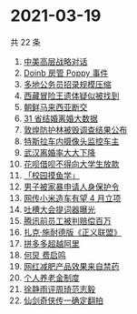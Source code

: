 # 2021-03-19

共 22 条

<!-- BEGIN -->
<!-- 最后更新时间 Fri Mar 19 2021 23:09:27 GMT+0800 (China Standard Time) -->

1. [中美高层战略对话](https://www.zhihu.com/search?q=中美对话)
2. [Doinb 房管 Poppy 事件](https://www.zhihu.com/search?q=doinb)
3. [多地公务员招录规模压缩](https://www.zhihu.com/search?q=公务员)
4. [西藏冒险王遗体疑似被找到](https://www.zhihu.com/search?q=西藏冒险王)
5. [朝鲜马来西亚断交](https://www.zhihu.com/search?q=朝鲜马来西亚)
6. [31 省结婚离婚大数据](https://www.zhihu.com/search?q=结婚率)
7. [敦煌防护林被毁调查结果公布](https://www.zhihu.com/search?q=敦煌防护林)
8. [特斯拉车内摄像头监控车主](https://www.zhihu.com/search?q=特斯拉)
9. [武汉离婚率大大下降](https://www.zhihu.com/search?q=离婚冷静期)
10. [花呗借呗不得向大学生放款](https://www.zhihu.com/search?q=花呗)
11. [「校园摸鱼学」](https://www.zhihu.com/search?q=摸鱼)
12. [男子被家暴申请人身保护令](https://www.zhihu.com/search?q=家暴)
13. [网传小米造车有望 4 月立项](https://www.zhihu.com/search?q=小米)
14. [吐槽大会提词器曝光](https://www.zhihu.com/search?q=吐槽大会)
15. [腾讯前员工被判赔偿百万](https://www.zhihu.com/search?q=竞业协议)
16. [扎克·施耐德版《正义联盟》](https://www.zhihu.com/search?q=正义联盟)
17. [拼多多超越阿里](https://www.zhihu.com/search?q=拼多多超阿里)
18. [何炅 费启鸣](https://www.zhihu.com/search?q=何炅)
19. [网红减肥产品效果来自禁药](https://www.zhihu.com/search?q=减肥药)
20. [个人养老金制度](https://www.zhihu.com/search?q=个人养老金)
21. [徐静雨评周琦范志毅](https://www.zhihu.com/search?q=徐静雨)
22. [仙剑奇侠传一确定翻拍](https://www.zhihu.com/search?q=仙剑一翻拍)

<!-- END -->
